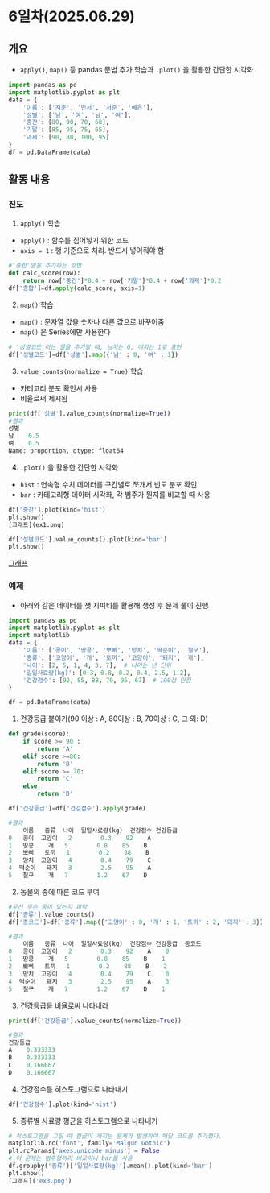 # 6일차(2025.06.29)
## 개요
- ```apply()```, ```map()``` 등 pandas 문법 추가 학습과 ```.plot()``` 을 활용한 간단한 시각화
```python
import pandas as pd
import matplotlib.pyplot as plt
data = {
    '이름': ['지훈', '민서', '서준', '예은'],
    '성별': ['남', '여', '남', '여'],
    '중간': [80, 90, 70, 60],
    '기말': [85, 95, 75, 65],
    '과제': [90, 80, 100, 95]
}
df = pd.DataFrame(data)
```
## 활동 내용
### 진도
1.  ```apply()``` 학습
- ```apply()``` : 함수를 집어넣기 위한 코드
- ```axis = 1``` : 행 기준으로 처리. 반드시 넣어줘야 함
```python
#'총합'열을 추가하는 방법
def calc_score(row):
    return row['중간']*0.4 + row['기말']*0.4 + row['과제']*0.2
df['총합']=df.apply(calc_score, axis=1)
```

2. ```map()``` 학습
- ```map()``` : 문자열 값을 숫자나 다른 값으로 바꾸어줌
- ```map()``` 은 Series에만 사용한다
```python
# '성별코드'라는 열을 추가할 때, 남자는 0, 여자는 1로 표현
df['성별코드']=df['성별'].map({'남' : 0, '여' : 1})
```
3. ```value_counts(normalize = True)``` 학습
- 카테고리 분포 확인시 사용
- 비율로써 제시됨
```python
print(df['성별'].value_counts(normalize=True))
#결과
성별
남    0.5
여    0.5
Name: proportion, dtype: float64
```

4. ```.plot()``` 을 활용한 간단한 시각화
- ```hist``` : 연속형 수치 데이터를 구간별로 쪼개서 빈도 분포 확인
- ```bar``` : 카테고리형 데이터 시각화, 각 범주가 뭔지를 비교할 때 사용
```python
df['중간'].plot(kind='hist')
plt.show()
[그래프](ex1.png)
```
```python
df['성별코드'].value_counts().plot(kind='bar')
plt.show()
```
[그래프](juhyun_portfolio/week1/day6/ex2.png)


### 예제
- 아래와 같은 데이터를 챗 지피티를 활용해 생성 후 문제 풀이 진행
```python
import pandas as pd
import matplotlib.pyplot as plt
import matplotlib
data = {
    '이름': ['콩이', '땅콩', '뽀삐', '망치', '떡순이', '철구'],
    '종류': ['고양이', '개', '토끼', '고양이', '돼지', '개'],
    '나이': [2, 5, 1, 4, 3, 7],  # 나이는 년 단위
    '일일사료량(kg)': [0.3, 0.8, 0.2, 0.4, 2.5, 1.2],
    '건강점수': [92, 85, 88, 79, 95, 67]  # 100점 만점
}

df = pd.DataFrame(data)
```
1. 건강등급 붙이기(90 이상 : A, 80이상 : B, 70이상 : C, 그 외: D)
```python
def grade(score):
    if score >= 90 :
        return 'A'
    elif score >=80:
        return 'B'
    elif score >= 70:
        return 'C'
    else:
        return 'D'

df['건강등급']=df['건강점수'].apply(grade)

#결과
    이름   종류  나이  일일사료량(kg)  건강점수 건강등급
0   콩이  고양이   2        0.3    92    A
1   땅콩    개   5        0.8    85    B
2   뽀삐   토끼   1        0.2    88    B
3   망치  고양이   4        0.4    79    C
4  떡순이   돼지   3        2.5    95    A
5   철구    개   7        1.2    67    D
```
2. 동물의 종에 따른 코드 부여
```python
#우선 무슨 종이 있는지 파악
df['종류'].value_counts()
df['종코드']=df['종류'].map({'고양이' : 0, '개' : 1, '토끼' : 2, '돼지' : 3})

#결과
    이름   종류  나이  일일사료량(kg)  건강점수 건강등급  종코드
0   콩이  고양이   2        0.3    92    A    0
1   땅콩    개   5        0.8    85    B    1
2   뽀삐   토끼   1        0.2    88    B    2
3   망치  고양이   4        0.4    79    C    0
4  떡순이   돼지   3        2.5    95    A    3
5   철구    개   7        1.2    67    D    1
```

3. 건강등급을 비율로써 나타내라
```python
print(df['건강등급'].value_counts(normalize=True))

#결과
건강등급
A    0.333333
B    0.333333
C    0.166667
D    0.166667
```

4. 건강점수를 히스토그램으로 나타내기
```python
df['건강점수'].plot(kind='hist')
```

5. 종류별 사료량 평균을 히스토그램으로 나타내기
```python
# 히스토그램을 그릴 때 한글이 깨지는 문제가 발생하여 해당 코드를 추가했다.
matplotlib.rc('font', family='Malgun Gothic')
plt.rcParams['axes.unicode_minus'] = False   
# 이 문제는 범주형끼리 비교이니 bar를 사용
df.groupby('종류')['일일사료량(kg)'].mean().plot(kind='bar')
plt.show()
[그래프]('ex3.png')
```
